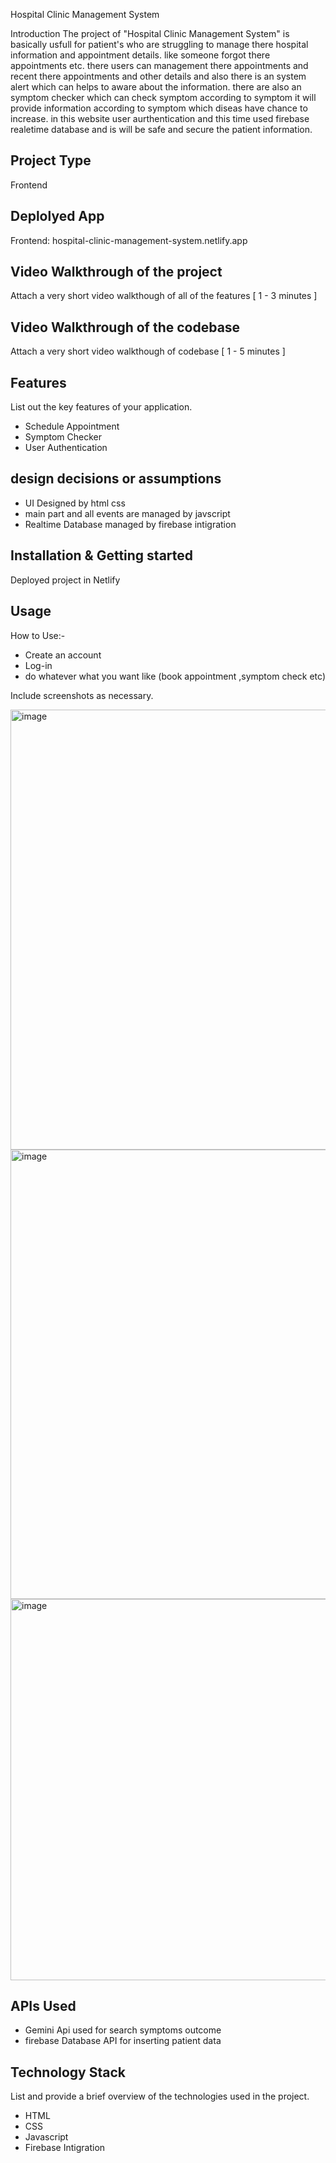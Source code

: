 Hospital Clinic Management System

Introduction
The project of "Hospital Clinic Management System" is basically usfull for patient's who are struggling to manage there hospital information and appointment details.
like someone forgot there appointments etc.
there users can management there appointments and recent there appointments and other details and also there is an system alert which can helps to aware about the information.
there are also an symptom checker which can check symptom according to symptom it will provide information according to symptom which diseas have chance to increase.
in this website user aurthentication and this time used firebase realetime database and is will be safe and secure the patient information.

## Project Type
Frontend 

## Deplolyed App
Frontend: hospital-clinic-management-system.netlify.app


## Video Walkthrough of the project
Attach a very short video walkthough of all of the features [ 1 - 3 minutes ]

## Video Walkthrough of the codebase
Attach a very short video walkthough of codebase [ 1 - 5 minutes ]

## Features
List out the key features of your application.

- Schedule Appointment 
- Symptom Checker
- User Authentication

## design decisions or assumptions
- UI Designed by html css
- main part and all events are managed by javscript
- Realtime Database managed by firebase intigration 

## Installation & Getting started
Deployed project in Netlify 


## Usage
How to Use:-
-  Create an account
-  Log-in
-  do whatever what you want like (book appointment ,symptom check etc)


Include screenshots as necessary.

<img width="1431" height="704" alt="image" src="https://github.com/user-attachments/assets/5b766594-9701-42ce-9419-ec715dd22926" />

<img width="1439" height="719" alt="image" src="https://github.com/user-attachments/assets/3a706fe5-2279-4249-adc9-d7e74138fdff" />

<img width="1439" height="610" alt="image" src="https://github.com/user-attachments/assets/97a01628-f5a7-477d-8148-cfecfffc7e7f" />



## APIs Used
- Gemini Api used for search symptoms outcome
- firebase Database API for inserting patient data




## Technology Stack
List and provide a brief overview of the technologies used in the project.
- HTML
- CSS
- Javascript
- Firebase Intigration
